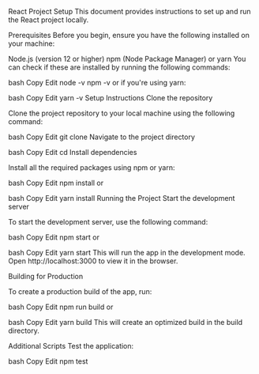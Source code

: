 React Project Setup
This document provides instructions to set up and run the React project locally.

Prerequisites
Before you begin, ensure you have the following installed on your machine:

Node.js (version 12 or higher)
npm (Node Package Manager) or yarn
You can check if these are installed by running the following commands:

bash
Copy
Edit
node -v
npm -v
or if you're using yarn:

bash
Copy
Edit
yarn -v
Setup Instructions
Clone the repository

Clone the project repository to your local machine using the following command:

bash
Copy
Edit
git clone <repository-url>
Navigate to the project directory

bash
Copy
Edit
cd <project-directory>
Install dependencies

Install all the required packages using npm or yarn:

bash
Copy
Edit
npm install
or

bash
Copy
Edit
yarn install
Running the Project
Start the development server

To start the development server, use the following command:

bash
Copy
Edit
npm start
or

bash
Copy
Edit
yarn start
This will run the app in the development mode. Open http://localhost:3000 to view it in the browser.

Building for Production

To create a production build of the app, run:

bash
Copy
Edit
npm run build
or

bash
Copy
Edit
yarn build
This will create an optimized build in the build directory.

Additional Scripts
Test the application:

bash
Copy
Edit
npm test
